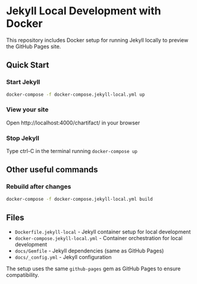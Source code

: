 # Jekyll Local Development with Docker

This repository includes Docker setup for running Jekyll locally to preview the GitHub Pages site.

## Quick Start

### Start Jekyll
```bash
docker-compose -f docker-compose.jekyll-local.yml up
```

### View your site
Open http://localhost:4000/chartifact/ in your browser

### Stop Jekyll
Type ctrl-C in the terminal running `docker-compose up`

## Other useful commands

### Rebuild after changes
```bash
docker-compose -f docker-compose.jekyll-local.yml build
```

## Files

- `Dockerfile.jekyll-local` - Jekyll container setup for local development
- `docker-compose.jekyll-local.yml` - Container orchestration for local development
- `docs/Gemfile` - Jekyll dependencies (same as GitHub Pages)
- `docs/_config.yml` - Jekyll configuration

The setup uses the same `github-pages` gem as GitHub Pages to ensure compatibility.
